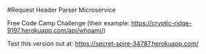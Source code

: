 #Request Header Parser Microservice

Free Code Camp Challenge (their example: https://cryptic-ridge-9197.herokuapp.com/api/whoami/)

Test this version out at: https://secret-spire-34787.herokuapp.com/
